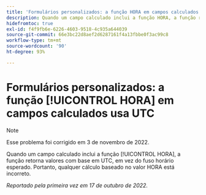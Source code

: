 ```yaml
---
title: 'Formulários personalizados: a função HORA em campos calculados usa UTC'
description: Quando um campo calculado inclui a função HORA, a função retorna valores com base em UTC, em vez do fuso horário esperado. Portanto, qualquer cálculo baseado no valor HORA está incorreto.
hidefromtoc: true
exl-id: f4f9fb6e-6226-4603-9518-4c935a644039
source-git-commit: 66e3bc22d8aef2d6287161f4a13fbbe0f3ac99c8
workflow-type: tm+mt
source-wordcount: '90'
ht-degree: 93%

---
```


# Formulários personalizados: a função [!UICONTROL HORA] em campos calculados usa UTC

>[!NOTE]
>
>Esse problema foi corrigido em 3 de novembro de 2022.

Quando um campo calculado inclui a função [!UICONTROL HORA], a função retorna valores com base em UTC, em vez do fuso horário esperado. Portanto, qualquer cálculo baseado no valor HORA está incorreto.

_Reportado pela primeira vez em 17 de outubro de 2022._
